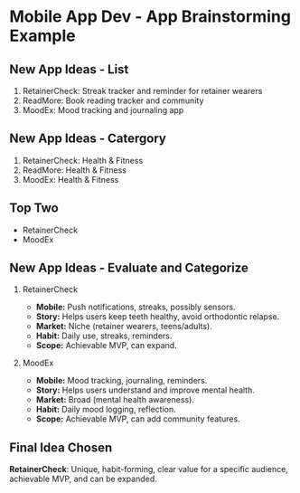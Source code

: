 Mobile App Dev - App Brainstorming Example
===

## New App Ideas - List
1. RetainerCheck: Streak tracker and reminder for retainer wearers
1. ReadMore: Book reading tracker and community
1. MoodEx: Mood tracking and journaling app

## New App Ideas - Catergory
1. RetainerCheck: Health & Fitness
1. ReadMore: Health & Fitness
1. MoodEx: Health & Fitness

## Top Two
- RetainerCheck
- MoodEx

## New App Ideas - Evaluate and Categorize
1. RetainerCheck
    - **Mobile:** Push notifications, streaks, possibly sensors.
    - **Story:** Helps users keep teeth healthy, avoid orthodontic relapse.
    - **Market:** Niche (retainer wearers, teens/adults).
    - **Habit:** Daily use, streaks, reminders.
    - **Scope:** Achievable MVP, can expand.

1. MoodEx
    - **Mobile:** Mood tracking, journaling, reminders.
    - **Story:** Helps users understand and improve mental health.
    - **Market:** Broad (mental health awareness).
    - **Habit:** Daily mood logging, reflection.
    - **Scope:** Achievable MVP, can add community features.

## Final Idea Chosen

**RetainerCheck**: Unique, habit-forming, clear value for a specific audience, achievable MVP, and can be expanded.

